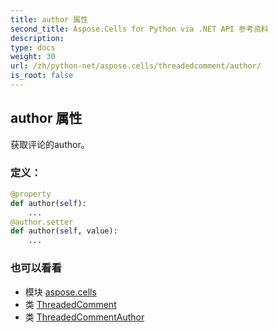 ```yaml
---
title: author 属性
second_title: Aspose.Cells for Python via .NET API 参考资料
description:
type: docs
weight: 30
url: /zh/python-net/aspose.cells/threadedcomment/author/
is_root: false
---
```

## author 属性

获取评论的author。
### 定义：
```python
@property
def author(self):
    ...
@author.setter
def author(self, value):
    ...
```

### 也可以看看
* 模块 [aspose.cells](../../)
* 类 [ThreadedComment](/cells/zh/python-net/aspose.cells/threadedcomment)
* 类 [ThreadedCommentAuthor](/cells/zh/python-net/aspose.cells/threadedcommentauthor)
